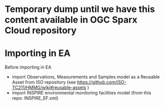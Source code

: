 # Temporary dump until we have this content available in OGC Sparx Cloud repository

# Importing in EA
Before importing in EA

- import Observations, Measurements and Samples model as a Reusable Asset from ISO repository (see <https://github.com/ISO-TC211/HMMG/wiki#reusable-assets> )
- import INSPIRE environmental monitoring facilities model (from this repo: INSPIRE_EF.xml)